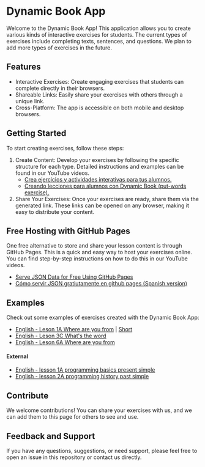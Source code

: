 # Dynamic Book App
Welcome to the Dynamic Book App! This application allows you to create various kinds of interactive exercises for students. The current types of exercises include completing texts, sentences, and questions. We plan to add more types of exercises in the future.

## Features
- Interactive Exercises: Create engaging exercises that students can complete directly in their browsers.
- Shareable Links: Easily share your exercises with others through a unique link.
- Cross-Platform: The app is accessible on both mobile and desktop browsers.

## Getting Started
To start creating exercises, follow these steps:

1. Create Content: Develop your exercises by following the specific structure for each type. Detailed instructions and examples can be found in our YouTube videos.
    * [Crea ejercicios y actividades interativas para tus alumnos.](https://youtu.be/q4Php3jBZcg)
    * [Creando lecciones para alumnos con Dynamic Book (put-words exercise).](https://youtu.be/v7ybBflVMq4)
2. Share Your Exercises: Once your exercises are ready, share them via the generated link. These links can be opened on any browser, making it easy to distribute your content.

## Free Hosting with GitHub Pages
One free alternative to store and share your lesson content is through GitHub Pages. This is a quick and easy way to host your exercises online. You can find step-by-step instructions on how to do this in our YouTube videos.
- [Serve JSON Data for Free Using GitHub Pages](https://youtu.be/KfZZDRIb5wE)
- [Cómo servir JSON gratiutamente en github pages (Spanish version)](https://youtu.be/AS9RTZ1gR_Q)

## Examples
Check out some examples of exercises created with the Dynamic Book App:

- [English - Leson 1A Where are you from](https://smartnetar.github.io/book/?source=https:%2F%2Fsmartnetar.github.io%2FEnglish-Book-Pre-intermediate%2Flessons.json) | [Short](https://youtube.com/shorts/6UPFarN4s0E?feature=share)
- [English - Leson 3C What's the word](https://smartnetar.github.io/book/?source=https:%2F%2Fsmartnetar.github.io%2FEnglish-Book-Pre-intermediate%2Flesson-3c-what-s-the-word-relative-clauses-expressions-for-paraphrasing)
- [English - Leson 6A Where are you from](https://smartnetar.github.io/book/?source=https:%2F%2Fsmartnetar.github.io%2FEnglish-Book-Pre-intermediate%2Flessons6.json)

#### External
- [English - lesson 1A programming basics present simple](https://smartnetar.github.io/book/?source=https:%2F%2Fsmartnetar.github.io%2FDynamic-books-by-subject%2Fprogramming%2Flesson-1A-programming-basics-present-simple.json)
- [English - lesson 2A programming history past simple](https://smartnetar.github.io/book/?source=https:%2F%2Fsmartnetar.github.io%2FDynamic-books-by-subject%2Fprogramming%2Flesson-2A-programming-history-past-simple.json)


## Contribute
We welcome contributions! You can share your exercises with us, and we can add them to this page for others to see and use.

## Feedback and Support
If you have any questions, suggestions, or need support, please feel free to open an issue in this repository or contact us directly.
